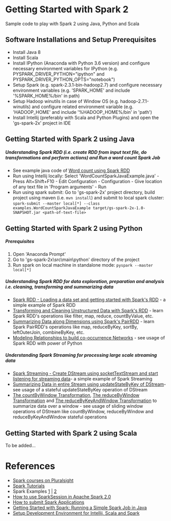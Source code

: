 # Getting Started with Spark 2

Sample code to play with Spark 2 using Java, Python and Scala

## Software Installations and Setup Prerequisites

* Install Java 8
* Install Scala
* Install IPython (Anaconda with Python 3.6 version) and configure necessary environment variables for IPython (e.g. PYSPARK_DRIVER_PYTHON="ipython" and PYSPARK_DRIVER_PYTHON_OPTS="notebook")
* Setup Spark (e.g. spark-2.3.1-bin-hadoop2.7) and configure necessary environment variables (e.g. 'SPARK_HOME' and include '%SPARK_HOME%/bin' in path) 
* Setup Hadoop winutils in case of Window OS (e.g. hadoop-2.7.1-winutils) and configure related environment variable (e.g. 'HADOOP_HOME' and include '%HADOOP_HOME%/bin' in 'path')
* Install Intellij (preferably with Scala and Python Plugins) and open the 'gs-spark-2x' project in IDE

## Getting Started with Spark 2 using Java 

##### Understanding Spark RDD (i.e. create RDD from input text file, do transformations and perform actions) and Run a word count Spark Job
* See example java code of [Word count using Spark RDD](src/main/java/examples/WordCountSparkJavaExample.java)
* Run using Intellij locally: Select 'WordCountSparkJavaExample.java' - Press Alt+Shift+F10 - Edit Configuration - Configuration - Give location of any text file in 'Program arguments' - Run 
* Run using spark submit: Go to 'gs-spark-2x' project directory, build project using maven (i.e. `mvn install`) and submit to local spark cluster: `spark-submit --master local[*] --class examples.WordCountSparkJavaExample target/gs-spark-2x-1.0-SNAPSHOT.jar <path-of-text-file>`

## Getting Started with Spark 2 using Python 

##### Prerequisites
1. Open 'Anaconda Prompt'
2. Go to 'gs-spark-2x\src\main\python' directory of the project 
3. Run spark on local machine in standalone mode: `pyspark --master local[*]`

##### Understanding Spark RDD for data exploration, preparation and analysis i.e. cleaning, transforming and summarizing data
* [Spark RDD - Loading a data set and getting started with Spark's RDD](http://localhost:8888/notebooks/01/Spark-HelloWorld.ipynb) - a simple example of Spark RDD
* [Transforming and Cleaning Unstructured Data with Spark's RDD](http://localhost:8888/notebooks/02/NYCrimeAnalysis.ipynb) - learn Spark RDD's operations like filter, map, reduce, countByValue, etc.
* [Summarizing Data along Dimensions using Spark's PairRDD](http://localhost:8888/notebooks/03/DodgersSummary.ipynb) -  learn Spark PairRDD's operations like map, reduceByKey, sortBy, leftOuterJoin, combineByKey, etc.
* [Modeling Relationships to build co-occurrence Networks](http://localhost:8888/notebooks/04/MarvelRelationships.ipynb) - see usage of Spark RDD with power of Python 

##### Understanding Spark Streaming for processing large scale streaming data
* [Spark Streaming - Create DStream using socketTextStream and start listening for streaming data](http://localhost:8888/notebooks/05/Spark-Streaming-HelloWorld.ipynb)- a simple example of Spark Streaming 
* [Summarizing Data in entire Stream using updateStateByKey of DStream](http://localhost:8888/notebooks/06/Streaming-UpdateStateByKey.ipynb)- see usage of a stateful updateStateByKey operation of DStream
* [The countByWindow Transformation](http://localhost:8888/notebooks/07/Streaming-CountByWindow.ipynb), [The reduceByWindow Transformation](http://localhost:8888/notebooks/07/Streaming-ReduceByWindow.ipynb) and [The reduceByKeyAndWindow Transformation](http://localhost:8888/notebooks/Streaming-ReduceByKeyAndWindow.ipynb) to summarize data over a window - see usage of sliding window operations of DStream like countByWindow, reduceByWindow and reduceByKeyAndWindow stateful operations

## Getting Started with Spark 2 using Scala 

To be added...

# References

* [Spark courses on Pluralsight](https://www.pluralsight.com/search?q=spark&categories=course&sort=displayDate)
* [Spark Tutorials](https://techvidvan.com/tutorials/spark-tutorial/)
* Spark Examples [1](https://spark.apache.org/examples.html) | [2](https://github.com/apache/spark/tree/v2.3.1/examples)
* [How to use SparkSession in Apache Spark 2.0](https://databricks.com/blog/2016/08/15/how-to-use-sparksession-in-apache-spark-2-0.html)
* [How to submit Spark Applications](https://spark.apache.org/docs/2.3.1/submitting-applications.html)
* [Getting Started with Spark: Running a Simple Spark Job in Java](https://www.datasciencebytes.com/bytes/2016/04/18/getting-started-with-spark-running-a-simple-spark-job-in-java/)
* [Setup Development Environment for Intellij, Scala and Spark](https://kaizen.itversity.com/setup-development-environment-intellij-and-scala-big-data-hadoop-and-spark/)